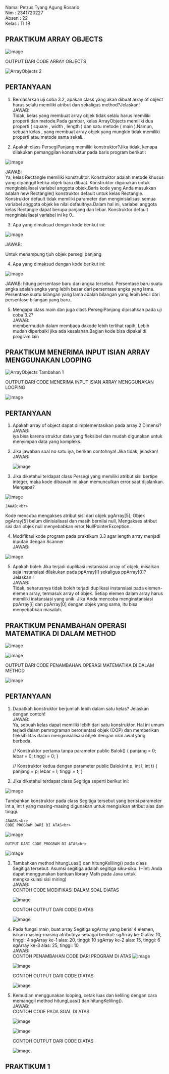 Nama: Petrus Tyang Agung Rosario<br>
Nim : 2341720227 <br>
Absen : 22<br>
Kelas : TI 1B

## PRAKTIKUM ARRAY OBJECTS


![image](https://github.com/petrusthelastking/Algoritma-dan-Struktur-data/assets/143620112/10845123-c7bb-437c-aa69-6d929a1af4fa)



OUTPUT DARI CODE ARRAY OBJECTS


![ArrayObjects 2](https://github.com/petrusthelastking/Algoritma-dan-Struktur-data/assets/143620112/452b3202-ec10-4f54-8c85-39a3d831309f)


## PERTANYAAN

1. Berdasarkan uji coba 3.2, apakah class yang akan dibuat array of object harus selalu memiliki
atribut dan sekaligus method?Jelaskan!<br>
JAWAB:<br>
Tidak, kelas yang membuat array objek tidak selalu harus memiliki properti dan metode.Pada gambar, kelas ArrayObjects memiliki dua properti ( square , width , length ) dan satu metode ( main ).Namun, sebuah kelas , yang membuat array objek yang mungkin tidak memiliki properti atau metode sama sekali..

3. Apakah class PersegiPanjang memiliki konstruktor?Jika tidak, kenapa dilakukan pemanggilan
konstruktur pada baris program berikut :<br>

![image](https://github.com/petrusthelastking/Algoritma-dan-Struktur-data/assets/143620112/321ad300-111f-4273-9f11-c14e05f677e0)


JAWAB:<br>
Ya, kelas Rectangle memiliki konstruktor. Konstruktor adalah metode khusus yang dipanggil ketika objek baru dibuat. Konstruktor digunakan untuk menginisialisasi variabel anggota objek.Baris kode yang Anda masukkan adalah new Rectangle() konstruktor default untuk kelas Rectangle. Konstruktor default tidak memiliki parameter dan menginisialisasi semua variabel anggota objek ke nilai defaultnya.Dalam hal ini, variabel anggota kelas Rectangle dapat berupa panjang dan lebar. Konstruktor default menginisialisasi variabel ini ke 0..

3. Apa yang dimaksud dengan kode berikut ini:<br>

![image](https://github.com/petrusthelastking/Algoritma-dan-Struktur-data/assets/143620112/1d781038-70a1-4854-935e-e7f4ba1d9fe0)


JAWAB:<br>

Untuk menampung tjuh objek persegi panjang

4. Apa yang dimaksud dengan kode berikut ini:<br>

![image](https://github.com/petrusthelastking/Algoritma-dan-Struktur-data/assets/143620112/18a80dc9-ad0b-4d7e-939b-1aeac90db8bc)


JAWAB:
hitung persentase baru dari angka tersebut. Persentase baru suatu angka adalah angka yang lebih besar dari persentase angka yang lama. Persentase suatu bilangan yang lama adalah bilangan yang lebih kecil dari persentase bilangan yang baru..

5. Mengapa class main dan juga class PersegiPanjang dipisahkan pada uji coba 3.2?<br>
JAWAB:<br>
membermudah dalam membaca dakode lebih terlihat rapih, Lebih mudah diperbaiki jika ada kesalahan.Bagian kode bisa dipakai di program lain



## PRAKTIKUM MENERIMA INPUT ISIAN ARRAY MENGGUNAKAN LOOPING


![ArrayObjects Tambahan 1](https://github.com/petrusthelastking/Algoritma-dan-Struktur-data/assets/143620112/9cb620bf-d4f6-4586-b0a2-a7d4a48ea04c)


OUTPUT DARI CODE MENERIMA INPUT ISIAN ARRAY MENGGUNAKAN LOOPING <br>


![image](https://github.com/petrusthelastking/Algoritma-dan-Struktur-data/assets/143620112/8174105f-db34-4f20-89b0-6b8033d8cd3e)



## PERTANYAAN

1. Apakah array of object dapat diimplementasikan pada array 2 Dimensi?<br>
    JAWAB:<br>
   iya bisa karena struktur data yang fleksibel dan mudah digunakan untuk menyimpan data yang kompleks.
2. Jika jawaban soal no satu iya, berikan contohnya! Jika tidak, jelaskan!<br>
    JAWAB:<br>
    
    ![image](https://github.com/petrusthelastking/Algoritma-dan-Struktur-data/assets/143620112/c31568e2-9cd5-4fd6-808d-b1086fc2d8e6)

   
3. Jika diketahui terdapat class Persegi yang memiliki atribut sisi bertipe integer, maka kode
dibawah ini akan memunculkan error saat dijalankan. Mengapa?<br>

![image](https://github.com/petrusthelastking/Algoritma-dan-Struktur-data/assets/143620112/d42156b5-050a-44f7-8528-a3ab553d5755)

    JAWAB:<br>
Kode mencoba mengakses atribut sisi dari objek pgArray[5], Objek pgArray[5] belum diinisialisasi dan masih bernilai null,
Mengakses atribut sisi dari objek null menyebabkan error NullPointerException.
    
4. Modifikasi kode program pada praktikum 3.3 agar length array menjadi inputan dengan Scanner<br>
    JAWAB:<br>
    
![image](https://github.com/petrusthelastking/Algoritma-dan-Struktur-data/assets/143620112/7fdc3554-7ddf-487b-8a4e-3e41b2618a1a)

    
5. Apakah boleh Jika terjadi duplikasi instansiasi array of objek, misalkan saja instansiasi dilakukan
pada ppArray[i] sekaligus ppArray[0]?Jelaskan !<br>
    JAWAB:<br>
Tidak, seharusnya tidak boleh terjadi duplikasi instansiasi pada elemen-elemen array, termasuk array of objek. Setiap elemen dalam array harus memiliki instansiasi yang unik. Jika Anda mencoba menginstansiasi ppArray[i] dan ppArray[0] dengan objek yang sama, itu bisa menyebabkan masalah.




## PRAKTIKUM PENAMBAHAN OPERASI MATEMATIKA DI DALAM METHOD

![image](https://github.com/petrusthelastking/Algoritma-dan-Struktur-data/assets/143620112/948bdd96-37a2-4903-8977-26c8a00222cc)



![image](https://github.com/petrusthelastking/Algoritma-dan-Struktur-data/assets/143620112/431c9127-e1a7-4702-8734-473ea5e800dd)




OUTPUT DARI CODE PENAMBAHAN OPERASI MATEMATIKA DI DALAM METHOD


![image](https://github.com/petrusthelastking/Algoritma-dan-Struktur-data/assets/143620112/6e66aed8-a8d2-472f-859e-060c01da041e)


## PERTANYAAN

1. Dapatkah konstruktor berjumlah lebih dalam satu kelas? Jelaskan dengan contoh!<br>
    JAWAB:<br>
    Ya, sebuah kelas dapat memiliki lebih dari satu konstruktor. Hal ini umum terjadi dalam pemrograman berorientasi objek (OOP) dan memberikan fleksibilitas dalam menginisialisasi objek dengan nilai awal yang berbeda.<br>
    
    // Konstruktor pertama tanpa parameter
    public Balok() {
        panjang = 0;
        lebar = 0;
        tinggi = 0;
    }

    // Konstruktor kedua dengan parameter
    public Balok(int p, int l, int t) {
        panjang = p;
        lebar = l;
        tinggi = t;
    }

2. Jika diketahui terdapat class Segitiga seperti berikut ini:<br>


![image](https://github.com/petrusthelastking/Algoritma-dan-Struktur-data/assets/143620112/a6e37288-14dc-43ca-93ba-33817125c6b1)


Tambahkan konstruktor pada class Segitiga tersebut yang berisi parameter int a, int t
yang masing-masing digunakan untuk mengisikan atribut alas dan tinggi.

    JAWAB:<br>
    CODE PROGRAM DARI DI ATAS<br>
    
![image](https://github.com/petrusthelastking/Algoritma-dan-Struktur-data/assets/143620112/39ad3387-db2d-4d65-8aa1-55f3613f7fc9)

    OUTPUT DARI CODE PROGRAM DI ATAS<br>

![image](https://github.com/petrusthelastking/Algoritma-dan-Struktur-data/assets/143620112/f454b195-a369-4d94-afe9-b1dedc1a4565)

3. Tambahkan method hitungLuas() dan hitungKeliling() pada class Segitiga
tersebut. Asumsi segitiga adalah segitiga siku-siku. (Hint: Anda dapat menggunakan bantuan
library Math pada Java untuk mengkalkulasi sisi miring)<br>
    JAWAB:<br>
    CONTOH CODE MODIFIKASI DALAM SOAL DIATAS

    ![image](https://github.com/petrusthelastking/Algoritma-dan-Struktur-data/assets/143620112/19645ec8-9052-4f8b-b6bf-891ae3665a01)

    CONTOH OUTPUT DARI CODE DIATAS

    ![image](https://github.com/petrusthelastking/Algoritma-dan-Struktur-data/assets/143620112/19b0c2d6-aa20-4bc9-a529-985bd0c088b3)

5. Pada fungsi main, buat array Segitiga sgArray yang berisi 4 elemen, isikan masing-masing
atributnya sebagai berikut:
sgArray ke-0 alas: 10, tinggi: 4
sgArray ke-1 alas: 20, tinggi: 10
sgArray ke-2 alas: 15, tinggi: 6
sgArray ke-3 alas: 25, tinggi: 10<br>
    JAWAB:<br>
    CONTOH PENAMBAHAN CODE DARI PROGRAM DI ATAS
   ![image](https://github.com/petrusthelastking/Algoritma-dan-Struktur-data/assets/143620112/d90abb7b-1950-475a-ad2d-e7ebf8d40e5f)

   ![image](https://github.com/petrusthelastking/Algoritma-dan-Struktur-data/assets/143620112/ba641948-3d36-49ac-be5e-74a55a4af985)

    CONTOH OUTPUT DARI CODE DIATAS

   ![image](https://github.com/petrusthelastking/Algoritma-dan-Struktur-data/assets/143620112/64b88bb8-628b-4ae1-96d7-e6afccae7da8)

7. Kemudian menggunakan looping, cetak luas dan keliling dengan cara memanggil method
hitungLuas() dan hitungKeliling().<br>
    JAWAB:<br>
    CONTOH CODE PADA SOAL DI ATAS

   ![image](https://github.com/petrusthelastking/Algoritma-dan-Struktur-data/assets/143620112/9e6f0738-19f1-450a-8db8-6814bd5156a0)

   ![image](https://github.com/petrusthelastking/Algoritma-dan-Struktur-data/assets/143620112/62911efa-6fdc-4ca5-b5c8-3b47d39b074c)


    CONTOH OUTPUT DARI CODE DIATAS

   ![image](https://github.com/petrusthelastking/Algoritma-dan-Struktur-data/assets/143620112/9fd636ee-6c2f-4234-b673-0af3ca55c8a8)



## PRAKTIKUM 1

